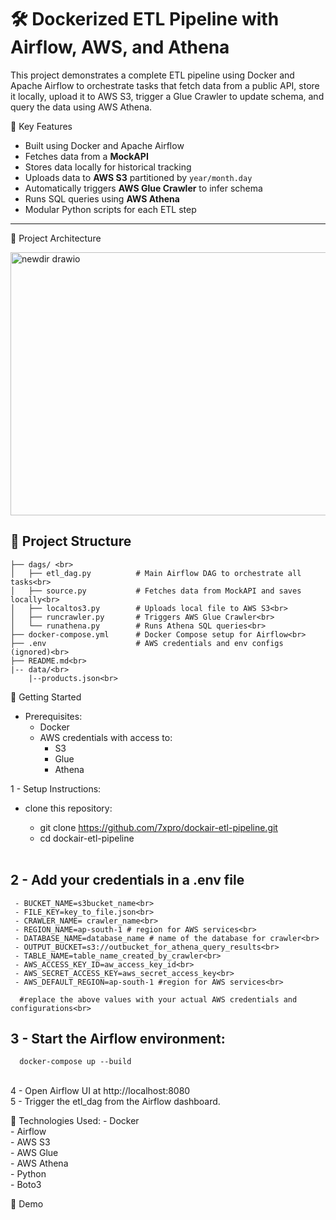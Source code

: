 # 🛠️ Dockerized ETL Pipeline with Airflow, AWS, and Athena

This project demonstrates a complete ETL pipeline using Docker and Apache Airflow to orchestrate tasks that fetch data from a public API, store it locally, upload it to AWS S3, trigger a Glue Crawler to update schema, and query the data using AWS Athena.


📌 Key Features

- Built using Docker and Apache Airflow
- Fetches data from a **MockAPI**
- Stores data locally for historical tracking
- Uploads data to **AWS S3** partitioned by `year/month.day`
- Automatically triggers **AWS Glue Crawler** to infer schema
- Runs SQL queries using **AWS Athena**
- Modular Python scripts for each ETL step

---

🔧 Project Architecture

<img width="931" height="421" alt="newdir drawio" src="https://github.com/user-attachments/assets/e2b02147-2d40-475c-837e-2f76527b69c0" />


📂 Project Structure
---
    ├── dags/ <br>
    │   ├── etl_dag.py          # Main Airflow DAG to orchestrate all tasks<br>
    │   ├── source.py           # Fetches data from MockAPI and saves locally<br>
    │   ├── localtos3.py        # Uploads local file to AWS S3<br>
    │   ├── runcrawler.py       # Triggers AWS Glue Crawler<br>
    │   └── runathena.py        # Runs Athena SQL queries<br>
    ├── docker-compose.yml      # Docker Compose setup for Airflow<br>
    ├── .env                    # AWS credentials and env configs (ignored)<br>
    ├── README.md<br>
    |-- data/<br>
        |--products.json<br>


🚀 Getting Started
  - Prerequisites:
    - Docker
    - AWS credentials with access to:
      - S3
      - Glue
      - Athena
     
        
1 - Setup Instructions:
   - clone this repository:
       - git clone https://github.com/7xpro/dockair-etl-pipeline.git
       - cd dockair-etl-pipeline
    
     <br>
2 - Add your credentials in a .env file
  --

     - BUCKET_NAME=s3bucket_name<br>
     - FILE_KEY=key_to_file.json<br>
     - CRAWLER_NAME= crawler_name<br>
     - REGION_NAME=ap-south-1 # region for AWS services<br>
     - DATABASE_NAME=database_name # name of the database for crawler<br>
     - OUTPUT_BUCKET=s3://outbucket_for_athena_query_results<br>
     - TABLE_NAME=table_name_created_by_crawler<br>
     - AWS_ACCESS_KEY_ID=aw_access_key_id<br>
     - AWS_SECRET_ACCESS_KEY=aws_secret_access_key<br>
     - AWS_DEFAULT_REGION=ap-south-1 #region for AWS services<br>
      
      #replace the above values with your actual AWS credentials and configurations<br>

   
3 - Start the Airflow environment:
<br>
  - 
      docker-compose up --build  
<br>
4 - Open Airflow UI at http://localhost:8080<br>
5 - Trigger the etl_dag from the Airflow dashboard.<br>


🧪 Technologies Used:
    - Docker<br>
    - Airflow<br>
    - AWS S3<br>
    - AWS Glue<br>
    - AWS Athena<br>
    - Python<br>
    - Boto3<br>

🎥 Demo<br>

     


    





